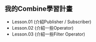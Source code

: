 ## 我的Combine學習計畫
- Lesson.01 (介紹Publisher / Subscriber)
- Lesson.02 (介紹一些Operator)
- Lesson.03 (介紹一些Filter Operator)